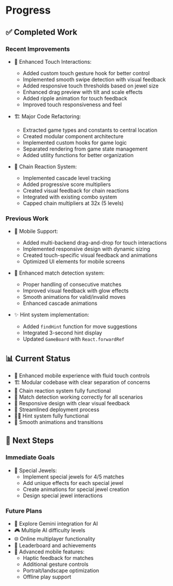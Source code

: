 # Progress

## ✅ Completed Work

### Recent Improvements
- 📱 Enhanced Touch Interactions:
  - Added custom touch gesture hook for better control
  - Implemented smooth swipe detection with visual feedback
  - Added responsive touch thresholds based on jewel size
  - Enhanced drag preview with tilt and scale effects
  - Added ripple animation for touch feedback
  - Improved touch responsiveness and feel

- 🏗️ Major Code Refactoring:
  - Extracted game types and constants to central location
  - Created modular component architecture
  - Implemented custom hooks for game logic
  - Separated rendering from game state management
  - Added utility functions for better organization

- 🔄 Chain Reaction System:
  - Implemented cascade level tracking
  - Added progressive score multipliers
  - Created visual feedback for chain reactions
  - Integrated with existing combo system
  - Capped chain multipliers at 32x (5 levels)

### Previous Work
- 📱 Mobile Support:
  - Added multi-backend drag-and-drop for touch interactions
  - Implemented responsive design with dynamic sizing
  - Created touch-specific visual feedback and animations
  - Optimized UI elements for mobile screens

- 🎯 Enhanced match detection system:
  - Proper handling of consecutive matches
  - Improved visual feedback with glow effects
  - Smooth animations for valid/invalid moves
  - Enhanced cascade animations

- ✨ Hint system implementation:
  - Added `findHint` function for move suggestions
  - Integrated 3-second hint display
  - Updated `GameBoard` with `React.forwardRef`

## 📊 Current Status
- 📱 Enhanced mobile experience with fluid touch controls
- 🏗️ Modular codebase with clear separation of concerns
- 🔄 Chain reaction system fully functional
- 🎯 Match detection working correctly for all scenarios
- 🎨 Responsive design with clear visual feedback
- 🚀 Streamlined deployment process
- 🕵️‍♂️ Hint system fully functional
- 🔄 Smooth animations and transitions

## 🚀 Next Steps
### Immediate Goals
- 🌈 Special Jewels:
  - Implement special jewels for 4/5 matches
  - Add unique effects for each special jewel
  - Create animations for special jewel creation
  - Design special jewel interactions

### Future Plans
- 🌟 Explore Gemini integration for AI
- 🎮 Multiple AI difficulty levels
- 🌐 Online multiplayer functionality
- 🥇 Leaderboard and achievements
- 📱 Advanced mobile features:
  - Haptic feedback for matches
  - Additional gesture controls
  - Portrait/landscape optimization
  - Offline play support
